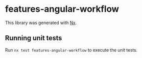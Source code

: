 # features-angular-workflow

This library was generated with [Nx](https://nx.dev).

## Running unit tests

Run `nx test features-angular-workflow` to execute the unit tests.

